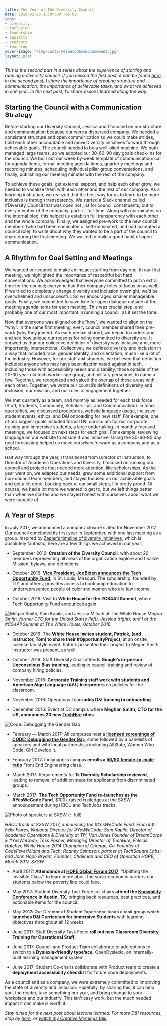 ```yaml
---
title: The Year of The Diversity Council
date: 2018-02-26 15:07:00 -06:00
tags:
- diversity
- inclusion
- leadership
- equality
- students
- teaching
cover-image: "/img/posts/yeswecodeannouncement.jpg"
layout: post
---
```


*This is the second part in a series about the experience of starting and running a diversity council. If you missed the first post, it can be found [here](http://samkapila.com/2018/02/07/creating-an-internal-diversity-council.html). In the second post, I share the importance of creating structure and communication, the importance of achievable tasks, and what we achieved in one year. In the next post, I’ll share lessons learned along the way.*

## Starting the Council with a Communication Strategy

Before starting our Diversity Council, Jessica and I focused on our structure and communication because our were a dispersed company. We needed a consistent structure and open communication so we could make strides, hold each other accountable and move Diversity initiatives forward through achievable goals. The council needed to be a well-oiled machine. We both managed large teams, so we adopted our 30-60-90 day goals check-ins for the council. We built out our week-by-week template of communication: call for agenda items, formal meeting agenda items, quarterly meetings and recording minutes, scheduling individual pillar group conversations, and finally, publishing our meeting minutes with the rest of the company.

To achieve these goals, get external support, and help each other grow, we needed to vocalize them with each other and the rest of our company. As a learning institution, we realized that the best way for us to learn to be more inclusive is through transparency. We started a Slack channel called #Diversity_Council that was open not just for council constituents, but to every member of the company, part- or full-time. Along with our minutes on the internal blog, this helped us establish full transparency with each other and the whole company. Finally, we assigned pre-work to the new council members (who had been nominated or self-nominated, and had accepted a council role), to write about why they wanted to be a part of the council to share during the first meeting. We wanted to build a good habit of open communication.

## A Rhythm for Goal Setting and Meetings

We wanted our council to make an impact starting from day one. In our first meeting, we highlighted the importance of respectful but hard conversations. We acknowledged that everyone committed to put in extra time for the council; everyone had their company roles to focus on as well.  If we tried to completely change diversity and inclusion overnight, we’d be overwhelmed and unsuccessful. So we encouraged smaller manageable goals. Finally, we committed to save time for open dialogue outside of the meeting agenda items for each meeting. This was crucial step, and probably one of our most important in running a council, as it set the tone.

Now that everyone was aligned on the “how”, we wanted to align on the “why”. In the same first meeting, every council member shared their pre-work (why they joined). As each person shared, we began to understand and see how unique our reasons for being committed to diversity are. It showed us that our collective definition of diversity was inclusive and, more importantly, intersectional. Collectively we defined diversity and inclusion in a way that included race, gender identity, and orientation, much like a lot of the industry. However, for our staff and students, we believed that definition included anyone who may have been discriminated against in tech, including those with accessibility needs and disability, those outside of the 20-30 year-old tech worker age group, and military personnel, to name a few. Together, we recognized and valued the overlap of these areas with each other. Together, we wrote our council’s definitions of diversity and inclusion, our mission, and our rules of engagement together.

We met quarterly as a team, and monthly as needed for each task force (Staff, Students, Community, Scholarships, and Communication). In team quarterlies, we discussed procedures, website language usage, inclusive student events, ethics, and D&I onboarding for new staff. For example, one of our biggest goals included formal D&I curriculum for our corporate training and immersive students, a large undertaking. In monthly focused meetings, we focused on next steps for each goal. For example, reviewing language on our website to ensure it was inclusive. Using the 30-60-90 day goal forecasting helped us move ourselves forward as a company and as a school.

Half way through the year, I transitioned from Director of Instruction, to Director of Academic Operations and Diversity.  I focused on running our council and projects that needed more attention, like scholarships. As the year went on, we adapted our needs, grew some additional support from non-council team members, and stayed focused on our achievable goals and got a lot done. Looking back at our small steps, I’m pretty proud. Of course, we had a lot more we wanted to get to, but we left things better than when we started and we stayed honest with ourselves about what we were capable of.

## A Year of Steps

In July 2017, we announced a company closure slated for November 2017. Our council concluded its first year in September, with one last meeting as a group. Inspired by [Zapier’s timeline of diversity initiatives](https://zapier.com/jobs/working-on-diversity-and-inclusivity/), which is absolutely fantastic, here are a few things we achieved in our year:

* September 2016: **Creation of the Diversity Council**, with about 20 members representing all areas of the organization explore and finalize Mission, bylaws, and definitions.

* October 2016: **[Vice President, Joe Biden announces the Tech Opportunity Fund](https://obamawhitehouse.archives.gov/blog/2016/09/09/listen-vice-president-biden-training-americans-jobs-future)**, in St. Louis, Missouri. The scholarship, founded by TIY and others, provides access to bootcamp education to underrepresented people of color and women who are low income.

* October 2016: Visit to **White House for the #CS4All Summit**, where Tech Opportunity Fund announced again.

![Megan Smith, Sam Kapila, and Jessica Mitsch at The White House](/img/meghan-sam-jessica.jpg)
*Megan Smith, former CTO for the United States (left), Jessica (right), and I at the #CS4All Summit at The White House, October 2016.*

* October 2016: The **White House invites student, Patrick, (and instructor, Tom) to share their #OpportunityProject**, at an onsite, science fair style event. Patrick presented their project to Megan Smith,  instructor was present, as well.

* October 2016: Staff Diversity Chair attends **Google’s in-person Unconscious Bias training**, leading to council training and review of company hiring policies.

* November 2016: **Corporate Training staff work with students and  American Sign Language (ASL) interpreters** on policies for the classroom.

* November 2016: Operations Team **adds D&I training to onboarding**

* December 2016: Event at DC campus where **Meghan Smith, CTO for the US, announces 20 new [TechHire](http://techhire.com) cities**.

![Code: Debugging the Gender Gap](/img/codemovie.jpg)

* February — March 2017: All campuses host a **[licensed screenings of CODE: Debugging the Gender Gap](http://codedoc.co)**, some followed by a panelists of speakers and with local partnerships including AllState, Women Who Code, Girl Develop It.

* February 2017: Indianapolis campus **enrolls a [50/50 female-to-male ratio](http://techpoint.org/2017/02/prioritizing-diversity-inclusion)** Front End Engineering class.

* March 2017: Requirements for **1k Diversity Scholarship reviewed**, leading to removal of addition steps for applicants from discriminated groups.

* March 2017: **The Tech Opportunity Fund re-launches as the #YesWeCode Fund**. $100k raised in pledges at the SXSW announcement during HBCU and TechJobs tracks.

![Photo of speakers at SXSW](/img/yeswecodeannouncement.jpg)
{: .full}

*HBCU track at SXSW 2017, announcing the #YesWeCode Fund. From left: Felix Flores, National Director for #YesWeCode; Sam Kapila, Director of Academic Operations & Diversity at TIY, Van Jones Founder of DreamCorps & #YesWeCode; Tess Posner, Managing Director of TechHire; Felecia Hatcher, White House 2014 Champion of Change, Co-Founder of CodeFeverMiami and Tech; Rodney Sampson, partner at TechSquare Labs; and John Hope Bryant, Founder, Chairman and CEO of Operation HOPE, March 2017, SXSW.*

* April 2017: **Attendance at [HOPE Global Forum 2017](hopeglobalforums.org)**, “Uplifting the Invisible Class”, to learn more about the socio-economic barriers our students below the poverty line could face.

* May 2017: Student Diversity Task Force co-chairs **attend the [Knowbility Conference](knowbility.org/education/accessu/) in Austin, TX**, bringing back resources, best practices, and actionable items for the council.

* May 2017: Our Director of Student Experience leads a task group which **launches D&I Curriculum for Immersive Students** with learning objectives throughout all 12 weeks.

* June 2017: Staff Diversity Task Force **roll out new Classroom Diversity Training for Operational Staff**.

* June 2017: Council and Product Team collaborate to add options to switch to a **Dyslexia-friendly typeface**, OpenDyslexic, on internally-built learning management system.

* June 2017: Student Co-chairs collaborate with Product team to create a **deployment accessibility checklist** for future code deployments.

As a council and as a company, we were extremely committed to improving the state of diversity and inclusion. Hopefully, by sharing this, it can help you, the reader, take something our year, and bring change to your workplace and our industry. This isn't easy work, but the much needed impact it can make is worth it.

*Stay tuned for the next post about lessons learned. For more D&I resources, stop by [here](http://samkapila.com/inclusion), or [watch my Creative Mornings talk](https://creativemornings.com/talks/sam-kapila/).*
